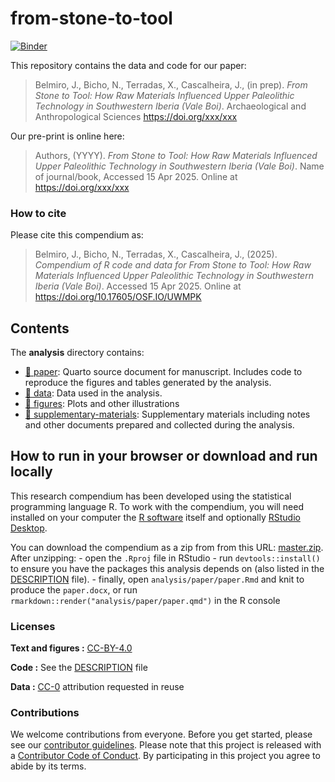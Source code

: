 

<!-- README.md is generated from README.Rmd. Please edit that file -->

# from-stone-to-tool

[![Binder](https://mybinder.org/badge_logo.svg)](https://mybinder.org/v2/gh///master?urlpath=rstudio)

This repository contains the data and code for our paper:

> Belmiro, J., Bicho, N., Terradas, X., Cascalheira, J., (in prep).
> *From Stone to Tool: How Raw Materials Influenced Upper Paleolithic
> Technology in Southwestern Iberia (Vale Boi)*. Archaeological and
> Anthropological Sciences <https://doi.org/xxx/xxx>

Our pre-print is online here:

> Authors, (YYYY). *From Stone to Tool: How Raw Materials Influenced
> Upper Paleolithic Technology in Southwestern Iberia (Vale Boi)*. Name
> of journal/book, Accessed 15 Apr 2025. Online at
> <https://doi.org/xxx/xxx>

### How to cite

Please cite this compendium as:

> Belmiro, J., Bicho, N., Terradas, X., Cascalheira, J., (2025).
> *Compendium of R code and data for From Stone to Tool: How Raw
> Materials Influenced Upper Paleolithic Technology in Southwestern
> Iberia (Vale Boi)*. Accessed 15 Apr 2025. Online at
> <https://doi.org/10.17605/OSF.IO/UWMPK>

## Contents

The **analysis** directory contains:

- [:file_folder: paper](.\analysis/paper): Quarto source document for
  manuscript. Includes code to reproduce the figures and tables
  generated by the analysis.
- [:file_folder: data](.\analysis/data): Data used in the analysis.
- [:file_folder: figures](.\analysis/figures): Plots and other
  illustrations
- [:file_folder:
  supplementary-materials](.\analysis/supplementary-materials):
  Supplementary materials including notes and other documents prepared
  and collected during the analysis.

## How to run in your browser or download and run locally

This research compendium has been developed using the statistical
programming language R. To work with the compendium, you will need
installed on your computer the [R
software](https://cloud.r-project.org/) itself and optionally [RStudio
Desktop](https://rstudio.com/products/rstudio/download/).

You can download the compendium as a zip from from this URL:
[master.zip](.\archive/master.zip). After unzipping: - open the `.Rproj`
file in RStudio - run `devtools::install()` to ensure you have the
packages this analysis depends on (also listed in the
[DESCRIPTION](.\DESCRIPTION) file). - finally, open
`analysis/paper/paper.Rmd` and knit to produce the `paper.docx`, or run
`rmarkdown::render("analysis/paper/paper.qmd")` in the R console

### Licenses

**Text and figures :**
[CC-BY-4.0](http://creativecommons.org/licenses/by/4.0/)

**Code :** See the [DESCRIPTION](DESCRIPTION) file

**Data :** [CC-0](http://creativecommons.org/publicdomain/zero/1.0/)
attribution requested in reuse

### Contributions

We welcome contributions from everyone. Before you get started, please
see our [contributor guidelines](CONTRIBUTING.md). Please note that this
project is released with a [Contributor Code of Conduct](CONDUCT.md). By
participating in this project you agree to abide by its terms.
